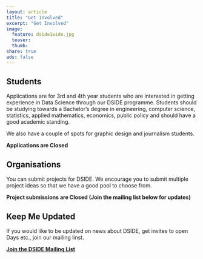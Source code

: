 ```yaml
---
layout: article
title: "Get Involved"
excerpt: "Get Involved"
image:
  feature: dside1wide.jpg
  teaser:
  thumb:
share: true
ads: false
---
```


<!-- ![DSIDE Open Day](/images/dside1wide.jpg) -->

## Students

Applications are for 3rd and 4th year students who are interested in getting experience in Data Science through our DSIDE programme. Students should be studying towards a Bachelor’s degree in engineering, computer science, statistics, applied mathematics, economics, public policy and should have a good academic standing.

We also have a couple of spots for graphic design and journalism students.

**Applications are Closed**

## Organisations

You can submit projects for DSIDE. We encourage you to submit multiple project ideas so that we have a good pool to choose from.

**Project submissions are Closed (Join the mailing list below for updates)**

## Keep Me Updated

If you would like to be updated on news about DSIDE, get invites to open Days etc., join our mailing linst.

**[Join the DSIDE Mailing List](http://eepurl.com/chhd4z)**
